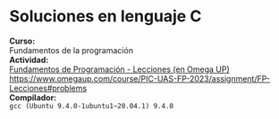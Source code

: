 # Soluciones en lenguaje C

**Curso:**\
Fundamentos de la programación\
**Actividad:**\
[Fundamentos de Programación - Lecciones (en Omega UP)](https://www.omegaup.com/course/PIC-UAS-FP-2023/assignment/FP-Lecciones#problems)\
<https://www.omegaup.com/course/PIC-UAS-FP-2023/assignment/FP-Lecciones#problems>\
**Compilador:**\
`gcc (Ubuntu 9.4.0-1ubuntu1~20.04.1) 9.4.0`

